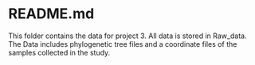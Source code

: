 # README.md

This folder contains the data for project 3. All data is stored in Raw_data.
The Data includes phylogenetic tree files and a coordinate files of the samples collected in the study.
